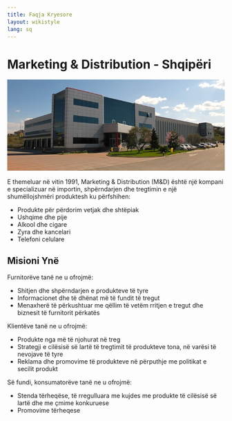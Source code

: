 ```yaml
---
title: Faqja Kryesore
layout: wikistyle
lang: sq
---
```


Marketing &amp; Distribution - Shqipëri
=======================================


<div style="text-align: center;"><img class="border" src="images/MD-offices.jpg" alt="M&amp;D Headquarters" /></div>

E themeluar në vitin 1991, Marketing &amp; Distribution (M&amp;D) është një kompani e specializuar në importin, shpërndarjen dhe tregtimin e një shumëllojshmëri produktesh ku përfshihen:

* Produkte për përdorim vetjak dhe shtëpiak
* Ushqime dhe pije
* Alkool dhe cigare
* Zyra dhe kancelari
* Telefoni celulare


Misioni Ynë
-----------
Furnitorëve tanë ne u ofrojmë:
* Shitjen dhe shpërndarjen e produkteve të tyre
* Informacionet dhe të dhënat më të fundit të tregut
* Menaxherë të përkushtuar me qëllim të vetëm rritjen e tregut dhe biznesit të furnitorit përkatës

Klientëve tanë ne u ofrojmë:
* Produkte nga më të njohurat në treg
* Strategji e cilësisë së lartë të tregtimit të produkteve tona, në varësi të nevojave të tyre
* Reklama dhe promovime të produkteve në përputhje me politikat e secilit produkt

Së fundi, konsumatorëve tanë ne u ofrojmë:
* Stenda tërheqëse, të rregulluara me kujdes me produkte të cilësisë së lartë dhe me çmime konkuruese
* Promovime tërheqese

